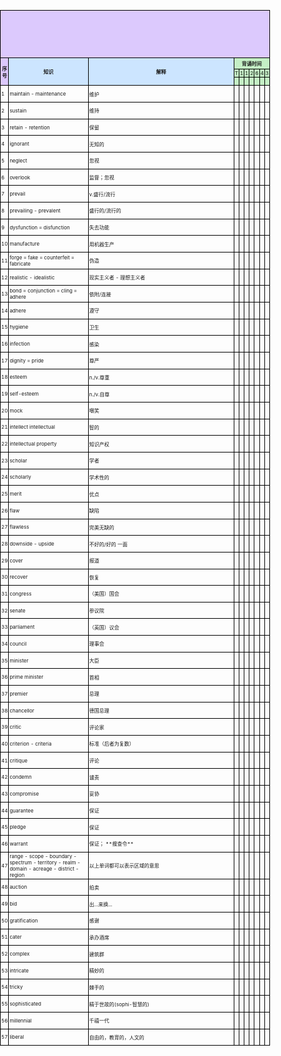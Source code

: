 <!DOCTYPE html>
<html lang="en">
<head>
    <meta charset="UTF-8">
    <meta name="viewport" content="width=device-width, initial-scale=1.0">
    <title>Wordlist</title>
    <style>
        body {
            font-size: 12px;
            margin: 0;
            padding: 0;
        }
        table {
            width: 100%;
            max-width: 210mm;
            border-collapse: collapse;
        }
        td {
            border: 1px solid black;
            padding: 1px;
            font-size: 8px;
        }
        th {
            vertical-align: middle;
            text-align: center;
        }
        .title-row td {
            background-color: white;
            font-size: 18pt;
            font-weight: bold;
            height: 20mm;
            text-align: center;
            vertical-align: middle;
        }
        h1 {
            text-align: center;
            vertical-align: middle;
        }
    </style>
</head>
<body>
    <table>
        <tr class="title-row">
            <td colspan="10" style="background-color: #dcc9fd;text-align: center; vertical-align: middle;"></td>
        </tr>
        <tr style='height:5mm'>
            <td rowspan=3 height=5 style="height:5mm;background-color: #dcc9fd;text-align: center; vertical-align: middle;font-weight: bold;">序号</td>
            <td rowspan=3 height=5 style="height:5mm;width: 40mm; background-color: #cce5ff; text-align: center; vertical-align: middle;font-weight: bold;">知识</td>
            <td rowspan=3 height=5 style="height:5mm;width: 80mm;background-color: #cce5ff;text-align: center; vertical-align: middle;font-weight: bold;">解释</td>
            <td colspan=7 style="height:2mm;width: 60mm;background-color: #c4efc5;text-align: center;font-weight: bold;">背诵时间</td>
        </tr>
        <tr style="height:2mm;background-color: #c4efc5;">
            <td>T</td>
            <td>1</td>
            <td>1</td>
            <td>2</td>
            <td>6</td>
            <td>4</td>
            <td>3</td>
        </tr>
        <tr style="height:1mm;background-color: #c4efc5;">
            <td>&nbsp;</td>
            <td>&nbsp;</td>
            <td>&nbsp;</td>
            <td>&nbsp;</td>
            <td>&nbsp;</td>
            <td>&nbsp;</td>
            <td>&nbsp;</td>
        </tr>
    <tbody>
<tr style='height:20pt'>
    <td>1</td>
    <td>maintain - maintenance</td>
    <td>维护</td>
    <td>&nbsp;</td>
    <td>&nbsp;</td>
    <td>&nbsp;</td>
    <td>&nbsp;</td>
    <td>&nbsp;</td>
    <td>&nbsp;</td>
    <td>&nbsp;</td>
</tr>
<tr style='height:20pt'>
    <td>2</td>
    <td>sustain</td>
    <td>维持</td>
    <td>&nbsp;</td>
    <td>&nbsp;</td>
    <td>&nbsp;</td>
    <td>&nbsp;</td>
    <td>&nbsp;</td>
    <td>&nbsp;</td>
    <td>&nbsp;</td>
</tr>
<tr style='height:20pt'>
    <td>3</td>
    <td>retain - retention</td>
    <td>保留</td>
    <td>&nbsp;</td>
    <td>&nbsp;</td>
    <td>&nbsp;</td>
    <td>&nbsp;</td>
    <td>&nbsp;</td>
    <td>&nbsp;</td>
    <td>&nbsp;</td>
</tr>
<tr style='height:20pt'>
    <td>4</td>
    <td>ignorant</td>
    <td>无知的</td>
    <td>&nbsp;</td>
    <td>&nbsp;</td>
    <td>&nbsp;</td>
    <td>&nbsp;</td>
    <td>&nbsp;</td>
    <td>&nbsp;</td>
    <td>&nbsp;</td>
</tr>
<tr style='height:20pt'>
    <td>5</td>
    <td>neglect</td>
    <td>忽视</td>
    <td>&nbsp;</td>
    <td>&nbsp;</td>
    <td>&nbsp;</td>
    <td>&nbsp;</td>
    <td>&nbsp;</td>
    <td>&nbsp;</td>
    <td>&nbsp;</td>
</tr>
<tr style='height:20pt'>
    <td>6</td>
    <td>overlook</td>
    <td>监督；忽视</td>
    <td>&nbsp;</td>
    <td>&nbsp;</td>
    <td>&nbsp;</td>
    <td>&nbsp;</td>
    <td>&nbsp;</td>
    <td>&nbsp;</td>
    <td>&nbsp;</td>
</tr>
<tr style='height:20pt'>
    <td>7</td>
    <td>prevail</td>
    <td>v.盛行/流行</td>
    <td>&nbsp;</td>
    <td>&nbsp;</td>
    <td>&nbsp;</td>
    <td>&nbsp;</td>
    <td>&nbsp;</td>
    <td>&nbsp;</td>
    <td>&nbsp;</td>
</tr>
<tr style='height:20pt'>
    <td>8</td>
    <td>prevailing - prevalent</td>
    <td>盛行的/流行的</td>
    <td>&nbsp;</td>
    <td>&nbsp;</td>
    <td>&nbsp;</td>
    <td>&nbsp;</td>
    <td>&nbsp;</td>
    <td>&nbsp;</td>
    <td>&nbsp;</td>
</tr>
<tr style='height:20pt'>
    <td>9</td>
    <td>dysfunction = disfunction</td>
    <td>失去功能</td>
    <td>&nbsp;</td>
    <td>&nbsp;</td>
    <td>&nbsp;</td>
    <td>&nbsp;</td>
    <td>&nbsp;</td>
    <td>&nbsp;</td>
    <td>&nbsp;</td>
</tr>
<tr style='height:20pt'>
    <td>10</td>
    <td>manufacture</td>
    <td>用机器生产</td>
    <td>&nbsp;</td>
    <td>&nbsp;</td>
    <td>&nbsp;</td>
    <td>&nbsp;</td>
    <td>&nbsp;</td>
    <td>&nbsp;</td>
    <td>&nbsp;</td>
</tr>
<tr style='height:20pt'>
    <td>11</td>
    <td>forge = fake = counterfeit = fabricate</td>
    <td>伪造</td>
    <td>&nbsp;</td>
    <td>&nbsp;</td>
    <td>&nbsp;</td>
    <td>&nbsp;</td>
    <td>&nbsp;</td>
    <td>&nbsp;</td>
    <td>&nbsp;</td>
</tr>
<tr style='height:20pt'>
    <td>12</td>
    <td>realistic - idealistic</td>
    <td>现实主义者 - 理想主义者</td>
    <td>&nbsp;</td>
    <td>&nbsp;</td>
    <td>&nbsp;</td>
    <td>&nbsp;</td>
    <td>&nbsp;</td>
    <td>&nbsp;</td>
    <td>&nbsp;</td>
</tr>
<tr style='height:20pt'>
    <td>13</td>
    <td>bond = conjunction = cling = adhere</td>
    <td>依附/连接</td>
    <td>&nbsp;</td>
    <td>&nbsp;</td>
    <td>&nbsp;</td>
    <td>&nbsp;</td>
    <td>&nbsp;</td>
    <td>&nbsp;</td>
    <td>&nbsp;</td>
</tr>
<tr style='height:20pt'>
    <td>14</td>
    <td>adhere</td>
    <td>遵守</td>
    <td>&nbsp;</td>
    <td>&nbsp;</td>
    <td>&nbsp;</td>
    <td>&nbsp;</td>
    <td>&nbsp;</td>
    <td>&nbsp;</td>
    <td>&nbsp;</td>
</tr>
<tr style='height:20pt'>
    <td>15</td>
    <td>hygiene</td>
    <td>卫生</td>
    <td>&nbsp;</td>
    <td>&nbsp;</td>
    <td>&nbsp;</td>
    <td>&nbsp;</td>
    <td>&nbsp;</td>
    <td>&nbsp;</td>
    <td>&nbsp;</td>
</tr>
<tr style='height:20pt'>
    <td>16</td>
    <td>infection</td>
    <td>感染</td>
    <td>&nbsp;</td>
    <td>&nbsp;</td>
    <td>&nbsp;</td>
    <td>&nbsp;</td>
    <td>&nbsp;</td>
    <td>&nbsp;</td>
    <td>&nbsp;</td>
</tr>
<tr style='height:20pt'>
    <td>17</td>
    <td>dignity = pride</td>
    <td>尊严</td>
    <td>&nbsp;</td>
    <td>&nbsp;</td>
    <td>&nbsp;</td>
    <td>&nbsp;</td>
    <td>&nbsp;</td>
    <td>&nbsp;</td>
    <td>&nbsp;</td>
</tr>
<tr style='height:20pt'>
    <td>18</td>
    <td>esteem</td>
    <td>n./v.尊重</td>
    <td>&nbsp;</td>
    <td>&nbsp;</td>
    <td>&nbsp;</td>
    <td>&nbsp;</td>
    <td>&nbsp;</td>
    <td>&nbsp;</td>
    <td>&nbsp;</td>
</tr>
<tr style='height:20pt'>
    <td>19</td>
    <td>self-esteem</td>
    <td>n./v.自尊</td>
    <td>&nbsp;</td>
    <td>&nbsp;</td>
    <td>&nbsp;</td>
    <td>&nbsp;</td>
    <td>&nbsp;</td>
    <td>&nbsp;</td>
    <td>&nbsp;</td>
</tr>
<tr style='height:20pt'>
    <td>20</td>
    <td>mock</td>
    <td>嘲笑</td>
    <td>&nbsp;</td>
    <td>&nbsp;</td>
    <td>&nbsp;</td>
    <td>&nbsp;</td>
    <td>&nbsp;</td>
    <td>&nbsp;</td>
    <td>&nbsp;</td>
</tr>
<tr style='height:20pt'>
    <td>21</td>
    <td>intellect intellectual</td>
    <td>智的</td>
    <td>&nbsp;</td>
    <td>&nbsp;</td>
    <td>&nbsp;</td>
    <td>&nbsp;</td>
    <td>&nbsp;</td>
    <td>&nbsp;</td>
    <td>&nbsp;</td>
</tr>
<tr style='height:20pt'>
    <td>22</td>
    <td>intellectual property</td>
    <td>知识产权</td>
    <td>&nbsp;</td>
    <td>&nbsp;</td>
    <td>&nbsp;</td>
    <td>&nbsp;</td>
    <td>&nbsp;</td>
    <td>&nbsp;</td>
    <td>&nbsp;</td>
</tr>
<tr style='height:20pt'>
    <td>23</td>
    <td>scholar</td>
    <td>学者</td>
    <td>&nbsp;</td>
    <td>&nbsp;</td>
    <td>&nbsp;</td>
    <td>&nbsp;</td>
    <td>&nbsp;</td>
    <td>&nbsp;</td>
    <td>&nbsp;</td>
</tr>
<tr style='height:20pt'>
    <td>24</td>
    <td>scholarly</td>
    <td>学术性的</td>
    <td>&nbsp;</td>
    <td>&nbsp;</td>
    <td>&nbsp;</td>
    <td>&nbsp;</td>
    <td>&nbsp;</td>
    <td>&nbsp;</td>
    <td>&nbsp;</td>
</tr>
<tr style='height:20pt'>
    <td>25</td>
    <td>merit</td>
    <td>优点</td>
    <td>&nbsp;</td>
    <td>&nbsp;</td>
    <td>&nbsp;</td>
    <td>&nbsp;</td>
    <td>&nbsp;</td>
    <td>&nbsp;</td>
    <td>&nbsp;</td>
</tr>
<tr style='height:20pt'>
    <td>26</td>
    <td>flaw</td>
    <td>缺陷</td>
    <td>&nbsp;</td>
    <td>&nbsp;</td>
    <td>&nbsp;</td>
    <td>&nbsp;</td>
    <td>&nbsp;</td>
    <td>&nbsp;</td>
    <td>&nbsp;</td>
</tr>
<tr style='height:20pt'>
    <td>27</td>
    <td>flawless</td>
    <td>完美无缺的</td>
    <td>&nbsp;</td>
    <td>&nbsp;</td>
    <td>&nbsp;</td>
    <td>&nbsp;</td>
    <td>&nbsp;</td>
    <td>&nbsp;</td>
    <td>&nbsp;</td>
</tr>
<tr style='height:20pt'>
    <td>28</td>
    <td>downside - upside</td>
    <td>不好的/好的 一面</td>
    <td>&nbsp;</td>
    <td>&nbsp;</td>
    <td>&nbsp;</td>
    <td>&nbsp;</td>
    <td>&nbsp;</td>
    <td>&nbsp;</td>
    <td>&nbsp;</td>
</tr>
<tr style='height:20pt'>
    <td>29</td>
    <td>cover</td>
    <td>报道</td>
    <td>&nbsp;</td>
    <td>&nbsp;</td>
    <td>&nbsp;</td>
    <td>&nbsp;</td>
    <td>&nbsp;</td>
    <td>&nbsp;</td>
    <td>&nbsp;</td>
</tr>
<tr style='height:20pt'>
    <td>30</td>
    <td>recover</td>
    <td>恢复</td>
    <td>&nbsp;</td>
    <td>&nbsp;</td>
    <td>&nbsp;</td>
    <td>&nbsp;</td>
    <td>&nbsp;</td>
    <td>&nbsp;</td>
    <td>&nbsp;</td>
</tr>
<tr style='height:20pt'>
    <td>31</td>
    <td>congress</td>
    <td>（美国）国会</td>
    <td>&nbsp;</td>
    <td>&nbsp;</td>
    <td>&nbsp;</td>
    <td>&nbsp;</td>
    <td>&nbsp;</td>
    <td>&nbsp;</td>
    <td>&nbsp;</td>
</tr>
<tr style='height:20pt'>
    <td>32</td>
    <td>senate</td>
    <td>参议院</td>
    <td>&nbsp;</td>
    <td>&nbsp;</td>
    <td>&nbsp;</td>
    <td>&nbsp;</td>
    <td>&nbsp;</td>
    <td>&nbsp;</td>
    <td>&nbsp;</td>
</tr>
<tr style='height:20pt'>
    <td>33</td>
    <td>parliament</td>
    <td>（英国）议会</td>
    <td>&nbsp;</td>
    <td>&nbsp;</td>
    <td>&nbsp;</td>
    <td>&nbsp;</td>
    <td>&nbsp;</td>
    <td>&nbsp;</td>
    <td>&nbsp;</td>
</tr>
<tr style='height:20pt'>
    <td>34</td>
    <td>council</td>
    <td>理事会</td>
    <td>&nbsp;</td>
    <td>&nbsp;</td>
    <td>&nbsp;</td>
    <td>&nbsp;</td>
    <td>&nbsp;</td>
    <td>&nbsp;</td>
    <td>&nbsp;</td>
</tr>
<tr style='height:20pt'>
    <td>35</td>
    <td>minister</td>
    <td>大臣</td>
    <td>&nbsp;</td>
    <td>&nbsp;</td>
    <td>&nbsp;</td>
    <td>&nbsp;</td>
    <td>&nbsp;</td>
    <td>&nbsp;</td>
    <td>&nbsp;</td>
</tr>
<tr style='height:20pt'>
    <td>36</td>
    <td>prime minister</td>
    <td>首相</td>
    <td>&nbsp;</td>
    <td>&nbsp;</td>
    <td>&nbsp;</td>
    <td>&nbsp;</td>
    <td>&nbsp;</td>
    <td>&nbsp;</td>
    <td>&nbsp;</td>
</tr>
<tr style='height:20pt'>
    <td>37</td>
    <td>premier</td>
    <td>总理</td>
    <td>&nbsp;</td>
    <td>&nbsp;</td>
    <td>&nbsp;</td>
    <td>&nbsp;</td>
    <td>&nbsp;</td>
    <td>&nbsp;</td>
    <td>&nbsp;</td>
</tr>
<tr style='height:20pt'>
    <td>38</td>
    <td>chancellor</td>
    <td>德国总理</td>
    <td>&nbsp;</td>
    <td>&nbsp;</td>
    <td>&nbsp;</td>
    <td>&nbsp;</td>
    <td>&nbsp;</td>
    <td>&nbsp;</td>
    <td>&nbsp;</td>
</tr>
<tr style='height:20pt'>
    <td>39</td>
    <td>critic</td>
    <td>评论家</td>
    <td>&nbsp;</td>
    <td>&nbsp;</td>
    <td>&nbsp;</td>
    <td>&nbsp;</td>
    <td>&nbsp;</td>
    <td>&nbsp;</td>
    <td>&nbsp;</td>
</tr>
<tr style='height:20pt'>
    <td>40</td>
    <td>criterion - criteria</td>
    <td>标准（后者为复数）</td>
    <td>&nbsp;</td>
    <td>&nbsp;</td>
    <td>&nbsp;</td>
    <td>&nbsp;</td>
    <td>&nbsp;</td>
    <td>&nbsp;</td>
    <td>&nbsp;</td>
</tr>
<tr style='height:20pt'>
    <td>41</td>
    <td>critique</td>
    <td>评论</td>
    <td>&nbsp;</td>
    <td>&nbsp;</td>
    <td>&nbsp;</td>
    <td>&nbsp;</td>
    <td>&nbsp;</td>
    <td>&nbsp;</td>
    <td>&nbsp;</td>
</tr>
<tr style='height:20pt'>
    <td>42</td>
    <td>condemn</td>
    <td>谴责</td>
    <td>&nbsp;</td>
    <td>&nbsp;</td>
    <td>&nbsp;</td>
    <td>&nbsp;</td>
    <td>&nbsp;</td>
    <td>&nbsp;</td>
    <td>&nbsp;</td>
</tr>
<tr style='height:20pt'>
    <td>43</td>
    <td>compromise</td>
    <td>妥协</td>
    <td>&nbsp;</td>
    <td>&nbsp;</td>
    <td>&nbsp;</td>
    <td>&nbsp;</td>
    <td>&nbsp;</td>
    <td>&nbsp;</td>
    <td>&nbsp;</td>
</tr>
<tr style='height:20pt'>
    <td>44</td>
    <td>guarantee</td>
    <td>保证</td>
    <td>&nbsp;</td>
    <td>&nbsp;</td>
    <td>&nbsp;</td>
    <td>&nbsp;</td>
    <td>&nbsp;</td>
    <td>&nbsp;</td>
    <td>&nbsp;</td>
</tr>
<tr style='height:20pt'>
    <td>45</td>
    <td>pledge</td>
    <td>保证</td>
    <td>&nbsp;</td>
    <td>&nbsp;</td>
    <td>&nbsp;</td>
    <td>&nbsp;</td>
    <td>&nbsp;</td>
    <td>&nbsp;</td>
    <td>&nbsp;</td>
</tr>
<tr style='height:20pt'>
    <td>46</td>
    <td>warrant</td>
    <td>保证； **搜查令**</td>
    <td>&nbsp;</td>
    <td>&nbsp;</td>
    <td>&nbsp;</td>
    <td>&nbsp;</td>
    <td>&nbsp;</td>
    <td>&nbsp;</td>
    <td>&nbsp;</td>
</tr>
<tr style='height:20pt'>
    <td>47</td>
    <td>range - scope - boundary - spectrum - territory - realm - domain - acreage - district - region</td>
    <td>以上单词都可以表示区域的意思</td>
    <td>&nbsp;</td>
    <td>&nbsp;</td>
    <td>&nbsp;</td>
    <td>&nbsp;</td>
    <td>&nbsp;</td>
    <td>&nbsp;</td>
    <td>&nbsp;</td>
</tr>
<tr style='height:20pt'>
    <td>48</td>
    <td>auction</td>
    <td>拍卖</td>
    <td>&nbsp;</td>
    <td>&nbsp;</td>
    <td>&nbsp;</td>
    <td>&nbsp;</td>
    <td>&nbsp;</td>
    <td>&nbsp;</td>
    <td>&nbsp;</td>
</tr>
<tr style='height:20pt'>
    <td>49</td>
    <td>bid</td>
    <td>出...来换...</td>
    <td>&nbsp;</td>
    <td>&nbsp;</td>
    <td>&nbsp;</td>
    <td>&nbsp;</td>
    <td>&nbsp;</td>
    <td>&nbsp;</td>
    <td>&nbsp;</td>
</tr>
<tr style='height:20pt'>
    <td>50</td>
    <td>gratification</td>
    <td>感谢</td>
    <td>&nbsp;</td>
    <td>&nbsp;</td>
    <td>&nbsp;</td>
    <td>&nbsp;</td>
    <td>&nbsp;</td>
    <td>&nbsp;</td>
    <td>&nbsp;</td>
</tr>
<tr style='height:20pt'>
    <td>51</td>
    <td>cater</td>
    <td>承办酒席</td>
    <td>&nbsp;</td>
    <td>&nbsp;</td>
    <td>&nbsp;</td>
    <td>&nbsp;</td>
    <td>&nbsp;</td>
    <td>&nbsp;</td>
    <td>&nbsp;</td>
</tr>
<tr style='height:20pt'>
    <td>52</td>
    <td>complex</td>
    <td>建筑群</td>
    <td>&nbsp;</td>
    <td>&nbsp;</td>
    <td>&nbsp;</td>
    <td>&nbsp;</td>
    <td>&nbsp;</td>
    <td>&nbsp;</td>
    <td>&nbsp;</td>
</tr>
<tr style='height:20pt'>
    <td>53</td>
    <td>intricate</td>
    <td>精妙的</td>
    <td>&nbsp;</td>
    <td>&nbsp;</td>
    <td>&nbsp;</td>
    <td>&nbsp;</td>
    <td>&nbsp;</td>
    <td>&nbsp;</td>
    <td>&nbsp;</td>
</tr>
<tr style='height:20pt'>
    <td>54</td>
    <td>tricky</td>
    <td>棘手的</td>
    <td>&nbsp;</td>
    <td>&nbsp;</td>
    <td>&nbsp;</td>
    <td>&nbsp;</td>
    <td>&nbsp;</td>
    <td>&nbsp;</td>
    <td>&nbsp;</td>
</tr>
<tr style='height:20pt'>
    <td>55</td>
    <td>sophisticated</td>
    <td>精于世故的(sophi-智慧的)</td>
    <td>&nbsp;</td>
    <td>&nbsp;</td>
    <td>&nbsp;</td>
    <td>&nbsp;</td>
    <td>&nbsp;</td>
    <td>&nbsp;</td>
    <td>&nbsp;</td>
</tr>
<tr style='height:20pt'>
    <td>56</td>
    <td>millennial</td>
    <td>千禧一代</td>
    <td>&nbsp;</td>
    <td>&nbsp;</td>
    <td>&nbsp;</td>
    <td>&nbsp;</td>
    <td>&nbsp;</td>
    <td>&nbsp;</td>
    <td>&nbsp;</td>
</tr>
<tr style='height:20pt'>
    <td>57</td>
    <td>liberal</td>
    <td>自由的，教育的，人文的</td>
    <td>&nbsp;</td>
    <td>&nbsp;</td>
    <td>&nbsp;</td>
    <td>&nbsp;</td>
    <td>&nbsp;</td>
    <td>&nbsp;</td>
    <td>&nbsp;</td>
</tr>
    </tbody>
</table>
</body>
</html>
